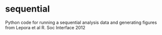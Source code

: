 sequential
==========

Python code for running a sequential analysis data and generating figures from Lepora et al R. Soc Interface 2012
